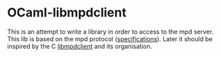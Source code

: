 # OCaml-libmpdclient

This is an attempt to write a library in order to access to the mpd server.
This lib is based on the mpd protocol ([specifications](https://www.musicpd.org/doc/protocol/)).
Later it should be inspired by the C [libmpdclient](https://www.musicpd.org/libs/libmpdclient/) and its organisation.
